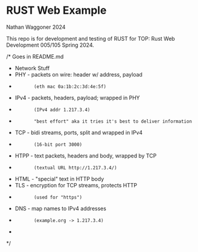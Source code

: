 # RUST Web Example
Nathan Waggoner 2024

This repo is for development and testing of RUST for TOP: Rust Web Development 005/105 Spring 2024.


/*  Goes in README.md
 *  Network Stuff
 * PHY      - packets on wire: header w/ address, payload
 *            (eth mac 0a:1b:2c:3d:4e:5f)
 * IPv4     - packets, headers, payload; wrapped in PHY
 *            (IPv4 addr 1.217.3.4)
 *            "best effort" aka it tries it's best to deliver information
 * TCP      - bidi streams, ports, split and wrapped in IPv4
 *            (16-bit port 3000)
 * HTPP     - text packets, headers and body, wrapped by TCP
 *            (textual URL http://1.217.3.4/)
 * HTML     - "special" text in HTTP body
 * TLS      - encryption for TCP streams, protects HTTP
 *            (used for "https")
 * DNS      - map names to IPv4 addresses
 *            (example.org -> 1.217.3.4)
 *
 */
